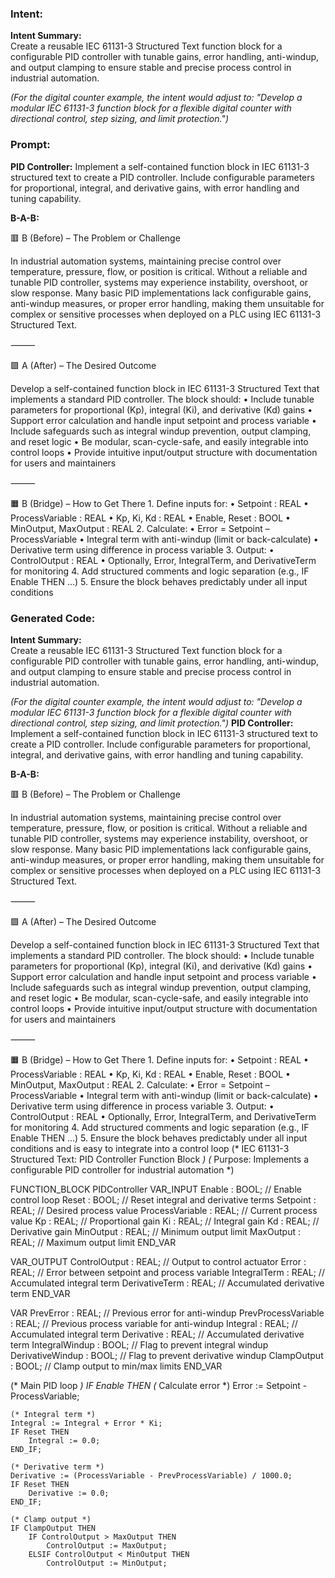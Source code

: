 ### Intent:
**Intent Summary:**  
Create a reusable IEC 61131-3 Structured Text function block for a configurable PID controller with tunable gains, error handling, anti-windup, and output clamping to ensure stable and precise process control in industrial automation.  

*(For the digital counter example, the intent would adjust to: "Develop a modular IEC 61131-3 function block for a flexible digital counter with directional control, step sizing, and limit protection.")*

### Prompt:
**PID Controller:**
Implement a self-contained function block in IEC 61131-3 structured text to create a PID controller. Include configurable parameters for proportional, integral, and derivative gains, with error handling and tuning capability.


**B-A-B:**

🟥 B (Before) – The Problem or Challenge

In industrial automation systems, maintaining precise control over temperature, pressure, flow, or position is critical. Without a reliable and tunable PID controller, systems may experience instability, overshoot, or slow response. Many basic PID implementations lack configurable gains, anti-windup measures, or proper error handling, making them unsuitable for complex or sensitive processes when deployed on a PLC using IEC 61131-3 Structured Text.

⸻

🟩 A (After) – The Desired Outcome

Develop a self-contained function block in IEC 61131-3 Structured Text that implements a standard PID controller. The block should:
	•	Include tunable parameters for proportional (Kp), integral (Ki), and derivative (Kd) gains
	•	Support error calculation and handle input setpoint and process variable
	•	Include safeguards such as integral windup prevention, output clamping, and reset logic
	•	Be modular, scan-cycle-safe, and easily integrable into control loops
	•	Provide intuitive input/output structure with documentation for users and maintainers

⸻

🟧 B (Bridge) – How to Get There
	1.	Define inputs for:
	•	Setpoint : REAL
	•	ProcessVariable : REAL
	•	Kp, Ki, Kd : REAL
	•	Enable, Reset : BOOL
	•	MinOutput, MaxOutput : REAL
	2.	Calculate:
	•	Error = Setpoint – ProcessVariable
	•	Integral term with anti-windup (limit or back-calculate)
	•	Derivative term using difference in process variable
	3.	Output:
	•	ControlOutput : REAL
	•	Optionally, Error, IntegralTerm, and DerivativeTerm for monitoring
	4.	Add structured comments and logic separation (e.g., IF Enable THEN ...)
	5.	Ensure the block behaves predictably under all input conditions

### Generated Code:
**Intent Summary:**  
Create a reusable IEC 61131-3 Structured Text function block for a configurable PID controller with tunable gains, error handling, anti-windup, and output clamping to ensure stable and precise process control in industrial automation.  

*(For the digital counter example, the intent would adjust to: "Develop a modular IEC 61131-3 function block for a flexible digital counter with directional control, step sizing, and limit protection.")*
**PID Controller:**
Implement a self-contained function block in IEC 61131-3 structured text to create a PID controller. Include configurable parameters for proportional, integral, and derivative gains, with error handling and tuning capability.


**B-A-B:**

🟥 B (Before) – The Problem or Challenge

In industrial automation systems, maintaining precise control over temperature, pressure, flow, or position is critical. Without a reliable and tunable PID controller, systems may experience instability, overshoot, or slow response. Many basic PID implementations lack configurable gains, anti-windup measures, or proper error handling, making them unsuitable for complex or sensitive processes when deployed on a PLC using IEC 61131-3 Structured Text.

⸻

🟩 A (After) – The Desired Outcome

Develop a self-contained function block in IEC 61131-3 Structured Text that implements a standard PID controller. The block should:
	•	Include tunable parameters for proportional (Kp), integral (Ki), and derivative (Kd) gains
	•	Support error calculation and handle input setpoint and process variable
	•	Include safeguards such as integral windup prevention, output clamping, and reset logic
	•	Be modular, scan-cycle-safe, and easily integrable into control loops
	•	Provide intuitive input/output structure with documentation for users and maintainers

⸻

🟧 B (Bridge) – How to Get There
	1.	Define inputs for:
	•	Setpoint : REAL
	•	ProcessVariable : REAL
	•	Kp, Ki, Kd : REAL
	•	Enable, Reset : BOOL
	•	MinOutput, MaxOutput : REAL
	2.	Calculate:
	•	Error = Setpoint – ProcessVariable
	•	Integral term with anti-windup (limit or back-calculate)
	•	Derivative term using difference in process variable
	3.	Output:
	•	ControlOutput : REAL
	•	Optionally, Error, IntegralTerm, and DerivativeTerm for monitoring
	4.	Add structured comments and logic separation (e.g., IF Enable THEN ...)
	5.	Ensure the block behaves predictably under all input conditions and is easy to integrate into a control loop
(* IEC 61131-3 Structured Text: PID Controller Function Block *)
(* Purpose: Implements a configurable PID controller for industrial automation *)

FUNCTION_BLOCK PIDController
VAR_INPUT
    Enable : BOOL; // Enable control loop
    Reset : BOOL; // Reset integral and derivative terms
    Setpoint : REAL; // Desired process value
    ProcessVariable : REAL; // Current process value
    Kp : REAL; // Proportional gain
    Ki : REAL; // Integral gain
    Kd : REAL; // Derivative gain
    MinOutput : REAL; // Minimum output limit
    MaxOutput : REAL; // Maximum output limit
END_VAR

VAR_OUTPUT
    ControlOutput : REAL; // Output to control actuator
    Error : REAL; // Error between setpoint and process variable
    IntegralTerm : REAL; // Accumulated integral term
    DerivativeTerm : REAL; // Accumulated derivative term
END_VAR

VAR
    PrevError : REAL; // Previous error for anti-windup
    PrevProcessVariable : REAL; // Previous process variable for anti-windup
    Integral : REAL; // Accumulated integral term
    Derivative : REAL; // Accumulated derivative term
    IntegralWindup : BOOL; // Flag to prevent integral windup
    DerivativeWindup : BOOL; // Flag to prevent derivative windup
    ClampOutput : BOOL; // Clamp output to min/max limits
END_VAR

(* Main PID loop *)
IF Enable THEN
    (* Calculate error *)
    Error := Setpoint - ProcessVariable;

    (* Integral term *)
    Integral := Integral + Error * Ki;
    IF Reset THEN
        Integral := 0.0;
    END_IF;

    (* Derivative term *)
    Derivative := (ProcessVariable - PrevProcessVariable) / 1000.0;
    IF Reset THEN
        Derivative := 0.0;
    END_IF;

    (* Clamp output *)
    IF ClampOutput THEN
        IF ControlOutput > MaxOutput THEN
            ControlOutput := MaxOutput;
        ELSIF ControlOutput < MinOutput THEN
            ControlOutput := MinOutput;
